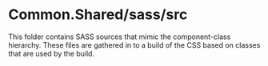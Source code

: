 # Common.Shared/sass/src

This folder contains SASS sources that mimic the component-class hierarchy. These files
are gathered in to a build of the CSS based on classes that are used by the build.

